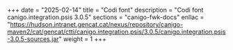 +++
date        = "2025-02-14"
title       = "Codi font"
description = "Codi font canigo.integration.psis 3.0.5"
sections    = "canigo-fwk-docs"
enllac		= "https://hudson.intranet.gencat.cat/nexus/repository/canigo-maven2/cat/gencat/ctti/canigo.integration.psis/3.0.5/canigo.integration.psis-3.0.5-sources.jar"
weight		= 1
+++
